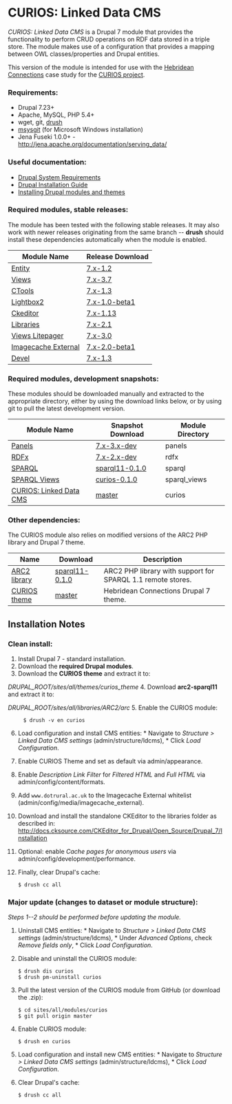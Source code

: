 CURIOS: Linked Data CMS
=======================

*CURIOS: Linked Data CMS* is a Drupal 7 module that provides the functionality to perform CRUD operations on RDF data stored in a triple store. The module makes use of a configuration that provides a mapping between OWL classes/properties and Drupal entities.

This version of the module is intended for use with the [Hebridean Connections](http://blog.hebrideanconnections.com/)
case study for the [CURIOS project](http://www.dotrural.ac.uk/curios).

### Requirements:
  * Drupal 7.23+
  * Apache, MySQL, PHP 5.4+
  * wget, git, [drush](http://drush.ws/)
  * [msysgit](http://msysgit.github.io/) (for Microsoft Windows installation)
  * Jena Fuseki 1.0.0+ - http://jena.apache.org/documentation/serving_data/

### Useful documentation:
  * [Drupal System Requirements](https://drupal.org/requirements)
  * [Drupal Installation Guide](https://drupal.org/documentation/install)
  * [Installing Drupal modules and themes](https://drupal.org/documentation/install/modules-themes)

### Required modules, stable releases:
The module has been tested with the following stable releases. It may also work with newer releases originating from the same branch --
**drush** should install these dependencies automatically when the module is enabled.

  Module Name | Release Download
  --- | ---
  [Entity](https://drupal.org/project/entity)       | [7.x-1.2](http://ftp.drupal.org/files/projects/entity-7.x-1.2.tar.gz)
  [Views](https://drupal.org/project/views)         | [7.x-3.7](http://ftp.drupal.org/files/projects/views-7.x-3.7.tar.gz)
  [CTools](https://drupal.org/project/ctools)       | [7.x-1.3](http://ftp.drupal.org/files/projects/ctools-7.x-1.3.tar.gz)
  [Lightbox2](https://drupal.org/project/lightbox2) | [7.x-1.0-beta1](http://ftp.drupal.org/files/projects/lightbox2-7.x-1.0-beta1.tar.gz)
  [Ckeditor](https://drupal.org/project/ckeditor)   | [7.x-1.13](http://ftp.drupal.org/files/projects/ckeditor-7.x-1.13.tar.gz)
  [Libraries](https://drupal.org/project/libraries) | [7.x-2.1](http://ftp.drupal.org/files/projects/libraries-7.x-2.1.tar.gz)
  [Views Litepager](https://drupal.org/project/views_litepager) | [7.x-3.0](http://ftp.drupal.org/files/projects/views_litepager-7.x-3.0.tar.gz)
  [Imagecache External](https://drupal.org/project/imagecache_external) | [7.x-2.0-beta1](http://ftp.drupal.org/files/projects/imagecache_external-7.x-2.0-beta1.tar.gz)
  [Devel](https://drupal.org/project/devel)         | [7.x-1.3](http://ftp.drupal.org/files/projects/devel-7.x-1.3.tar.gz)

### Required modules, development snapshots:
These modules should be downloaded manually and extracted to the appropriate directory, either by using the download links below, or by using git to pull the latest development version.

  Module Name | Snapshot Download | Module Directory
  --- | --- | ---
  [Panels](https://drupal.org/project/panels)               | [7.x-3.x-dev](http://ftp.drupal.org/files/projects/panels-7.x-3.x-dev.tar.gz) | panels
  [RDFx](https://drupal.org/project/rdfx)                   | [7.x-2.x-dev](http://ftp.drupal.org/files/projects/rdfx-7.x-2.x-dev.tar.gz) | rdfx
  [SPARQL](https://github.com/stuartraetaylor/sparql)       | [sparql11-0.1.0](https://github.com/stuartraetaylor/sparql/archive/sparql11-0.1.0.tar.gz) | sparql
  [SPARQL Views](https://github.com/stuartraetaylor/sparql_views) | [curios-0.1.0](https://github.com/stuartraetaylor/sparql_views/archive/curios-0.1.0.tar.gz) | sparql_views
  [CURIOS: Linked Data CMS](https://github.com/curiosproject/curios) | [master](https://github.com/curiosproject/curios/archive/master.zip) | curios

### Other dependencies:
The CURIOS module also relies on modified versions of the ARC2 PHP library and Drupal 7 theme.

  Name | Download | Description
  --- | --- | ---
  [ARC2 library](https://github.com/stuartraetaylor/arc2-sparql11)  | [sparql11-0.1.0](https://github.com/stuartraetaylor/arc2-sparql11/archive/sparql11-0.1.0.tar.gz) | ARC2 PHP library with support for SPARQL 1.1 remote stores.
  [CURIOS theme](https://github.com/curiosproject/curios_theme)     | [master](https://github.com/curiosproject/curios_theme/archive/master.zip) | Hebridean Connections Drupal 7 theme.


Installation Notes
------------------

### Clean install:
  1. Install Drupal 7 - standard installation.
  2. Download the **required Drupal modules**.
  3. Download the **CURIOS theme** and extract it to:

 *DRUPAL_ROOT/sites/all/themes/curios_theme*
  4. Download **arc2-sparql11** and extract it to:

   *DRUPAL_ROOT/sites/all/libraries/ARC2/arc*
  5. Enable the CURIOS module:

         $ drush -v en curios
  6. Load configuration and install CMS entities:
    * Navigate to *Structure > Linked Data CMS settings* (admin/structure/ldcms),
    * Click *Load Configuration*.
  7. Enable CURIOS Theme and set as default via admin/appearance.
  8. Enable *Description Link Filter* for *Filtered HTML* and *Full HTML* via admin/config/content/formats.
  9. Add `www.dotrural.ac.uk` to the Imagecache External whitelist (admin/config/media/imagecache_external).
  10. Download and install the standalone CKEditor to the libraries folder as described in:
    http://docs.cksource.com/CKEditor_for_Drupal/Open_Source/Drupal_7/Installation
  11. Optional: enable *Cache pages for anonymous users* via admin/config/development/performance.
  12. Finally, clear Drupal's cache:

          $ drush cc all

### Major update (changes to dataset or module structure):
  *Steps 1--2 should be performed before updating the module.*

  1. Uninstall CMS entities:
    * Navigate to *Structure > Linked Data CMS settings* (admin/structure/ldcms),
    * Under *Advanced Options*, check *Remove fields only*,
    * Click *Load Configuration*.
  2. Disable and uninstall the CURIOS module:

         $ drush dis curios
         $ drush pm-uninstall curios
  3. Pull the latest version of the CURIOS module from GitHub (or download the .zip):

         $ cd sites/all/modules/curios
         $ git pull origin master
  4. Enable CURIOS module:

         $ drush en curios
  5. Load configuration and install new CMS entities:
    * Navigate to *Structure > Linked Data CMS settings* (admin/structure/ldcms),
    * Click *Load Configuration*.
  6. Clear Drupal's cache:

         $ drush cc all
